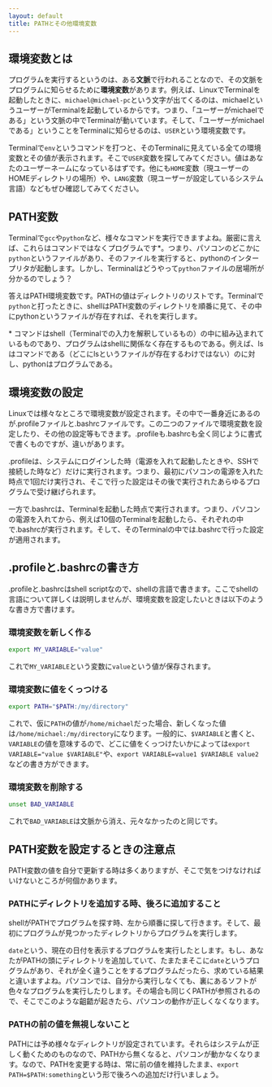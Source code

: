 ```yaml
---
layout: default
title: PATHとその他環境変数
---
```

## 環境変数とは

プログラムを実行するというのは、ある**文脈**で行われることなので、その文脈をプログラムに知らせるために**環境変数**があります。例えば、LinuxでTerminalを起動したときに、`michael@michael-pc`という文字が出てくるのは、michaelというユーザーがTerminalを起動しているからです。つまり、「ユーザーがmichaelである」という文脈の中でTerminalが動いています。そして、「ユーザーがmichaelである」ということをTerminalに知らせるのは、`USER`という環境変数です。

Terminalで`env`というコマンドを打つと、そのTerminalに見えている全ての環境変数とその値が表示されます。そこで`USER`変数を探してみてください。値はあなたのユーザーネームになっているはずです。他にも`HOME`変数（現ユーザーのHOMEディレクトリの場所）や、`LANG`変数（現ユーザーが設定しているシステム言語）などもぜひ確認してみてください。

## PATH変数

Terminalで`gcc`や`python`など、様々なコマンドを実行できますよね。厳密に言えば、これらはコマンドではなくプログラムです\*。つまり、パソコンのどこかに`python`というファイルがあり、そのファイルを実行すると、pythonのインタープリタが起動します。しかし、Terminalはどうやって`python`ファイルの居場所が分かるのでしょう？

答えはPATH環境変数です。PATHの値はディレクトリのリストです。Terminalで`python`と打ったときに、shellはPATH変数のディレクトリを順番に見て、その中にpythonというファイルが存在すれば、それを実行します。

<div class="footnote">* コマンドはshell（Terminalでの入力を解釈しているもの）の中に組み込まれているものであり、プログラムはshellに関係なく存在するものである。例えば、lsはコマンドである（どこにlsというファイルが存在するわけではない）のに対し、pythonはプログラムである。</div>

## 環境変数の設定

Linuxでは様々なところで環境変数が設定されます。その中で一番身近にあるのが.profileファイルと.bashrcファイルです。この二つのファイルで環境変数を設定したり、その他の設定等もできます。.profileも.bashrcも全く同じように書式で書くものですが、違いがあります。

.profileは、システムにログインした時（電源を入れて起動したときや、SSHで接続した時など）だけに実行されます。つまり、最初にパソコンの電源を入れた時点で1回だけ実行され、そこで行った設定はその後で実行されたあらゆるプログラムで受け継げられます。

一方で.bashrcは、Terminalを起動した時点で実行されます。つまり、パソコンの電源を入れてから、例えば10個のTerminalを起動したら、それぞれの中で.bashrcが実行されます。そして、そのTerminalの中では.bashrcで行った設定が適用されます。

## .profileと.bashrcの書き方

.profileと.bashrcはshell scriptなので、shellの言語で書きます。ここでshellの言語について詳しくは説明しませんが、環境変数を設定したいときは以下のような書き方で書けます。

### 環境変数を新しく作る

```bash
export MY_VARIABLE="value"
```

これで`MY_VARIABLE`という変数に`value`という値が保存されます。

### 環境変数に値をくっつける

```bash
export PATH="$PATH:/my/directory"
```

これで、仮に`PATH`の値が`/home/michael`だった場合、新しくなった値は`/home/michael:/my/directory`になります。一般的に、`$VARIABLE`と書くと、`VARIABLE`の値を意味するので、どこに値をくっつけたいかによっては`export VARIABLE="value $VARIABLE"`や、`export VARIABLE=value1 $VARIABLE value2`などの書き方ができます。

### 環境変数を削除する

```bash
unset BAD_VARIABLE
```

これで`BAD_VARIABLE`は文脈から消え、元々なかったのと同じです。

## PATH変数を設定するときの注意点

PATH変数の値を自分で更新する時は多くありますが、そこで気をつけなければいけないところが何個かあります。

### PATHにディレクトリを追加する時、後ろに追加すること

shellがPATHでプログラムを探す時、左から順番に探して行きます。そして、最初にプログラムが見つかったディレクトリからプログラムを実行します。

`date`という、現在の日付を表示するプログラムを実行したとします。もし、あなたがPATHの頭にディレクトリを追加していて、たまたまそこに`date`というプログラムがあり、それが全く違うことをするプログラムだったら、求めている結果と違いますよね。パソコンでは、自分から実行しなくても、裏にあるソフトが色々なプログラムを実行したりします。その場合も同じくPATHが参照されるので、そこでこのような齟齬が起きたら、パソコンの動作が正しくなくなります。

### PATHの前の値を無視しないこと

PATHには予め様々なディレクトリが設定されています。それらはシステムが正しく動くためのものなので、PATHから無くなると、パソコンが動かなくなります。なので、PATHを変更する時は、常に前の値を維持したまま、`export PATH=$PATH:something`という形で後ろへの追加だけ行いましょう。
